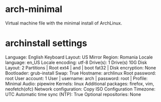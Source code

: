 # arch-minimal
Virtual machine file with the minimal install of ArchLinux.
# archinstall settings
  Language: English
  Keyboard Layout: US
  Mirror Region: Romania
  Locale language: en_US
  Locale encoding: utf-8
  Drive(s): 1 Drive(s) 10G
  Disk Layout: 2 Partitions | Root ext4 | and | boot fat32 |
  Disk encryption: None
  Bootloader: grub-install
  Swap: True
  Hostname: archlinux
  Root password: root
  User account: 1 User | username: arch | password: root |
  Profile: Minimal
  Audio: pipewire
  Kernels: linux
  Additional packages: firefox, vim, neofetch(ofc)
  Network configuration: Copy ISO Configuration
  Timezone: UTC
  Automatic time sync (NTP): True
  Optional repositories: None
  
